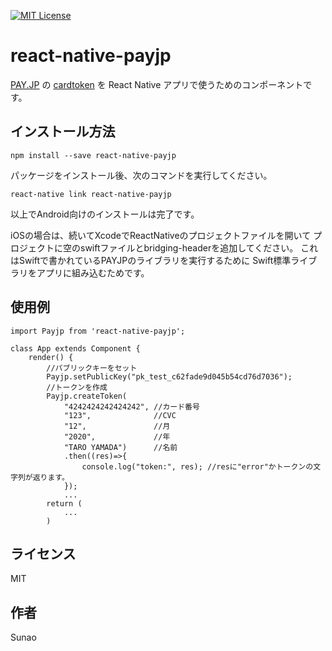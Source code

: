 [![MIT License](http://img.shields.io/badge/license-MIT-blue.svg?style=flat)](LICENSE)

# react-native-payjp

[PAY.JP](https://pay.jp/) の [cardtoken](https://pay.jp/docs/cardtoken) を React Native アプリで使うためのコンポーネントです。

## インストール方法

```
npm install --save react-native-payjp
```

パッケージをインストール後、次のコマンドを実行してください。

```
react-native link react-native-payjp
```

以上でAndroid向けのインストールは完了です。

iOSの場合は、続いてXcodeでReactNativeのプロジェクトファイルを開いて
プロジェクトに空のswiftファイルとbridging-headerを追加してください。
これはSwiftで書かれているPAYJPのライブラリを実行するために
Swift標準ライブラリをアプリに組み込むためです。


## 使用例

```
import Payjp from 'react-native-payjp';

class App extends Component {
    render() {
        //パブリックキーをセット
        Payjp.setPublicKey("pk_test_c62fade9d045b54cd76d7036");
        //トークンを作成
        Payjp.createToken(
            "4242424242424242", //カード番号
            "123",              //CVC
            "12",               //月
            "2020",             //年
            "TARO YAMADA")      //名前
            .then((res)=>{
                console.log("token:", res); //resに"error"かトークンの文字列が返ります。
            });
            ...
        return (
            ...
        )
```

## ライセンス

MIT

## 作者

Sunao